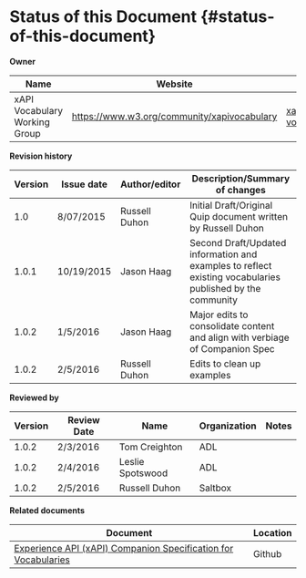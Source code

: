 # Status of this Document {#status-of-this-document}

**Owner**

| Name | Website | Email |
| --- | --- | --- |
| xAPI Vocabulary Working Group | https://www.w3.org/community/xapivocabulary | xapi-vocabulary@adlnet.gov |

**Revision history**

| Version | Issue date | Author/editor | Description/Summary of changes |
| --- | --- | --- | --- |
| 1.0 | 8/07/2015 | Russell Duhon | Initial Draft/Original Quip document written by Russell Duhon |
| 1.0.1 | 10/19/2015 | Jason Haag | Second Draft/Updated information and examples to reflect existing vocabularies published by the community |
| 1.0.2 | 1/5/2016 | Jason Haag | Major edits to consolidate content and align with verbiage of Companion Spec |
| 1.0.2 | 2/5/2016 | Russell Duhon | Edits to clean up examples |

**Reviewed by**

| Version | Review Date | Name | Organization | Notes |
| --- | --- | --- | --- | --- |
| 1.0.2 | 2/3/2016 | Tom Creighton | ADL |  |
| 1.0.2 | 2/4/2016 | Leslie Spotswood | ADL |  |
| 1.0.2 | 2/5/2016 | Russell Duhon | Saltbox |  |

**Related documents**

| Document | Location |
| --- | --- |
| [Experience API (xAPI) Companion Specification for Vocabularies](https://docs.google.com/document/d/1SmyEu5qxTdun-BVNoznhbInKXZ5xLKYp_49qyXa0Lqc/edit?pref=2&pli=1#heading=h.pf7n0r5rp3nm) | Github |